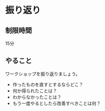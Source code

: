 # 振り返り

## 制限時間

15分

## やること

ワークショップを振り返りましょう。

* 作ったものを直すとするならどこ？
* 何か得られたことは？
* わからなかったことは？
* もう一度やるとしたら改善すべきことは何？
